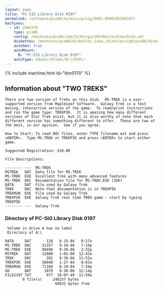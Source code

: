 ```yaml
---
layout: page
title: "PC-SIG Library Disk #197"
permalink: /software/pcx86/sw/misc/pcsig/0001-0999/DISK0197/
machines:
  - id: ibm5170
    type: pcx86
    config: /machines/pcx86/ibm/5170/cga/1024kb/rev3/machine.xml
    diskettes: /machines/pcx86/diskettes.json,/disks/pcsig0/pcx86/diskettes.json
    autoGen: true
    autoMount:
      B: "PC-SIG Library Disk 0197"
    autoType: $date\r$time\rB:\rDIR\r
---
```


{% include machine.html id="ibm5170" %}

## Information about "TWO TREKS"

    There are two version of Treks on this disk.  MS-TREK is a user-
    supported version from MapleLeaf Software.  Galaxy Trek is a fast
    moving, interactive version of the game.  To read/print instructions
    and run the game type: TREKPIK.  It is amazing how many different
    versions of Star Trek exist, but it is also worthy of note that each
    different version has something different to offer.  These are two of
    the best, in our opinion.  See if you agree.
    
    How to Start: To read DOC files, enter TYPE filename.ext and press
    <ENTER>.  Type MS-TREK or TREKPIK and press <ENTER> to start either
    game.
    
    Suggested Registration: $10.00
    
    File Descriptions:
    
    -------- ---  MS-TREK
    MSTREK   DAT  Data file for MS-TREK
    MS-TREK  EXE  Excellent Trek with many advanced features
    MS-TREK  DOC  Documentation file for MS-TREK.EXE (32K)
    DATA     DAT  File used by Galaxy Trek
    TREK     DOC  Note that documentation is in TREKPIK
    TREKRUN  EXE  File used by Galaxy Trek
    TREKPIK  EXE  Galaxy Trek real time TREK game - start by typing TREKPIK
    -------- ---  Galaxy Trek

### Directory of PC-SIG Library Disk 0197

     Volume in drive A has no label
     Directory of A:\

    DATA     DAT       128   6-15-84   9:27a
    MS-TREK  DOC     31357   9-18-86   7:16p
    MS-TREK  EXE     80498   9-30-86   2:32p
    MSTREK   DAT     12800   1-01-80  12:42a
    TREK     DOC       202   9-30-86  11:52a
    TREKPIK  EXE     50048   1-27-84   8:03a
    TREKRUN  EXE     71168   6-19-84   7:34p
    GO       BAT      1079   9-30-86  12:14p
    FILES197 TXT       977  10-07-49  11:50a
            9 file(s)     248257 bytes
                           69632 bytes free
